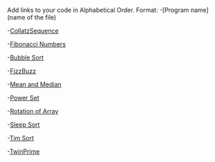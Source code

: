 Add links to your code in Alphabetical Order.
Format: -[Program name](name of the file)

-[CollatzSequence](CollatzSequence.cs)

-[Fibonacci Numbers](Fibonacci.cs)

-[Bubble Sort](BubbleSort.cs)

-[FizzBuzz](FizzBuzz.cs)

-[Mean and Median](MeanAndMedian.cs)

-[Power Set](Power_Set.cs)

-[Rotation of Array](RotationOfArray.cs)

-[Sleep Sort](SleepSort.cs)

-[Tim Sort](Tim_sort.cs)

-[TwinPrime](TwinPrime.cs)




